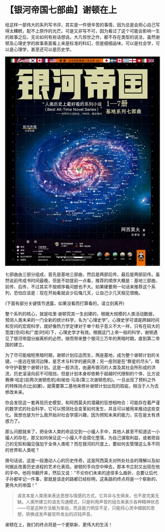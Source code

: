 # 【银河帝国七部曲】谢顿在上

给这样一部伟大的系列写书评，其实是一件很辛苦的事情，因为总是会担心自己写得太糟糕，配不上原作的光芒。可是又非写不可，因为看过了这个可能会影响一生的故事之后，无论如何有些话想说。大凡惊世之作，都不存在类型的说法，虽然谢顿及心理史学的故事表面看上来是标准的科幻，但是细细品味，可以是社会学，可以是心理学，甚至还可以是历史学。

![foundation](./_resources/foundation.jpg)

七部曲由三部分组成，首先是基地三部曲，然后是两部后传，最后是两部前传。虽然说前传成书时间最晚，但是不妨提前一点看，推荐的顺序大概是：基地三部曲、前传、后传，不过其实不按顺序看问题也不大。如果硬要用一句话来推荐这个系列，恐怕应该是：现在开始看就会少后悔几天，让自己少几天相见恨晚。

(下面有部分关键情节透露，如果没看而打算看的，请立刻离开)

整个系列的核心，就是哈里·谢顿究其一生创建的，根据大规模的人类活动数据，预测人类未来的一门全新的统计科学，名为“心理史学”。心理史学可谓是跨越时间和空间的宏观科学，就好像热力学定律对于单个粒子意义不大一样，只有在较大的宽度(空间)和广度(时间)下，心理史学才有效。根据这门上帝一般的科学，谢顿遇见了银河帝国分崩离析的必然，继而带来整个银河三万年的黑暗时期，直到第二帝国的建立。

为了尽可能缩短黑暗时期，谢顿计划应运而生，两座基地，成为整个谢顿计划的关键。一座远在银河边陲，是艺术与科学的避风港；另一座则是在“群星的尽头”，暗中守护着整个谢顿计划。这是一股洪流，由遍布银河的人类及其社会所形成的洪流，历史滚滚向前不可阻挡，但是计划本身却依赖于超越时代限制的个体，比方说赛佛·哈定(前两次谢顿危机)和侯伯·马洛(第三次谢顿危机)。一旦出现了预料之外的特殊拐点(比如骡)，就需要第二基地来修补谢顿计划出现的瑕疵，相当于人为去修改未来。

你会发现这一套再现历史模型，和阿西莫夫的潜藏的狂想相吻合：可能存在着严谨的数学式的社会科学，它可以预测社会变革如何发生，并且可以被用来推动这些变化。我想也是为什么我开始对社会学感兴趣，因为预知未来的能力，实在是太有诱惑力了。

那么问题就来了，把全体人类的命运交到一小撮人手中，其他人甚至不知道这一小撮人的存在，那又如何保证这一小撮人不会腐化堕落，为自己谋取利益，或者把自己的无知和偏见强加于全体人类呢？而在银河的尺度上，要如何去管理这么多不同的世界和人类呢？

换句话说，这是一段激动人心的历史传奇，这是阿西莫夫对所处社会的理解以及如何据此改善历史进程的艺术化表现。谢顿的手向空中伸去，那本书立刻又出现在他的手中。他将书翻开来，然后又说：“不论你们未来的途径多么曲折，总要让后代子孙都牢记一件事，那就是该走的路都已经标明，这条路的终点将是一个崭新的、更伟大的帝国！”

> 语言本是人类用来表达思想与情感的方式，它并非与生俱来，也不是完美无缺。人类所建立的语言沟通模式，只是利用声音的组合来表示各种精神状态——可是这种方法极为笨拙，而且能力明显不足，只能将心灵中细腻的思想，转换成发声器官所发出的迟钝声音。

谢顿在上，我们的终点将是一个更崭新、更伟大的生活！
